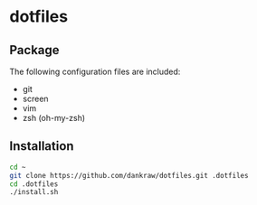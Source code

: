 dotfiles
========
## Package

The following configuration files are included:
* git
* screen
* vim
* zsh (oh-my-zsh)

## Installation

```sh
cd ~
git clone https://github.com/dankraw/dotfiles.git .dotfiles
cd .dotfiles
./install.sh
```
